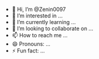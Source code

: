 - 👋 Hi, I’m @Zenin0097
- 👀 I’m interested in ...
- 🌱 I’m currently learning ...
- 💞️ I’m looking to collaborate on ...
- 📫 How to reach me ...
- 😄 Pronouns: ...
- ⚡ Fun fact: ...

<!---
Zenin0097/Zenin0097 is a ✨ special ✨ repository because its `README.md` (this file) appears on your GitHub profile.
You can click the Preview link to take a look at your changes..
--->
